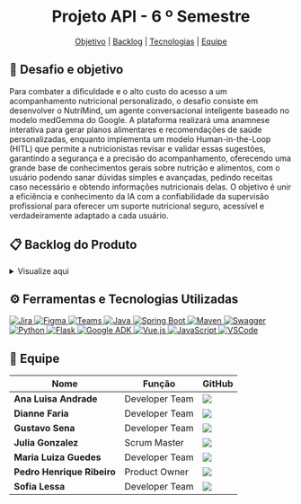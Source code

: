 <h1 align="center"> Projeto API - 6  º Semestre </h1>

<p align="center">
    <a href ="#objetivo">Objetivo</a>  |
    <a href ="#backlog">Backlog</a>  |
    <a href =#tecnologias>Tecnologias<a/> |
    <a href ="#equipe">Equipe</a>  
</p>

<span id="objetivo">
  
## 🎯 Desafio e objetivo

Para combater a dificuldade e o alto custo do acesso a um acompanhamento nutricional personalizado, o desafio consiste em desenvolver o NutriMind, um agente conversacional inteligente baseado no modelo medGemma do Google. A plataforma realizará uma anamnese interativa para gerar planos alimentares e recomendações de saúde personalizadas, enquanto implementa um modelo Human-in-the-Loop (HITL) que permite a nutricionistas revisar e validar essas sugestões, garantindo a segurança e a precisão do acompanhamento, oferecendo uma grande base de conhecimentos gerais sobre nutrição e alimentos, com o usuário podendo sanar dúvidas simples e avançadas, pedindo receitas caso necessário e obtendo informações nutricionais delas. O objetivo é unir a eficiência e conhecimento da IA com a confiabilidade da supervisão profissional para oferecer um suporte nutricional seguro, acessível e verdadeiramente adaptado a cada usuário.
<!--
<span id="requisitos">
  
## 📍 Requisitos funcionais


## 📍 Requisitos não-funcionais


<!-- <span id="cronograma">  
   
## ⏳ Cronograma    

 -->
 


<span id="backlog">

## 📋 Backlog do Produto <a id="backlog"></a>

<details>

<summary>Visualize aqui</summary>

| Rank | Prioridade | User Story | Estimativa | Sprint |
| :--: | :---: | :--- | :---: | :---: |
| 1 | Alta | Como paciente, quero fazer perguntas abertas sobre nutrição e alimentação, para receber respostas imediatas e contextualizadas com base no meu perfil de saúde. | 90 | 1 |
| 2 | Alta | Como paciente, quero pedir dicas e estratégias para criar hábitos alimentares saudáveis, para que eu possa manter meus resultados a longo prazo e ter mais autonomia sobre minha saúde. | 70 | 1 |
| 3 | Média | Como novo usuário (paciente ou nutricionista), quero criar uma conta na plataforma, para poder acessar as funcionalidades e salvar minhas informações. | 40 | 1 |
| 4 | Média | Como usuário cadastrado, quero fazer login de forma segura, para acessar meu perfil e dados. | 30 | 1 |
| 5 | Alta | Como um novo paciente, quero ser guiado por um processo de coleta de dados de saúde e hábitos, para a geração de recomendações personalizadas. | 60 | 1 |
| 6 | Média | Como usuário, quero um menu de navegação claro e acessível, para encontrar facilmente as diferentes seções da plataforma. | 20 | 1 |
| 7 | Média | Como paciente, quero poder visualizar e editar meus dados de perfil e informações de saúde através de um formulário na minha conta, para manter minhas informações sempre atualizadas. | 20 | 1 |
| 8 | Alta | Como paciente, quero solicitar um plano alimentar semanal à IA com base no meu perfil, para receber um guia estruturado de refeições que me ajude a atingir meus objetivos de saúde. | 80 | 2 |
| 9 | Alta | Como paciente, quero solicitar receitas saudáveis que sejam compatíveis com meu plano alimentar e minhas restrições, para ter mais variedade e aderir mais facilmente à dieta. | 70 | 2 |
| 10 | Alta | Como paciente, quero visualizar o histórico de todos os planos alimentares e prescrições gerados, para acompanhar minha evolução e consultar orientações passadas. | 40 | 2 |
| 11 | Média | Como Nutricionista, quero receber uma notificação por e-mail e na plataforma para aceitar ou recusar um pedido de vinculação de um paciente. | 40 | 2 |
| 12 | Média | Como Nutricionista, quero revisar e editar os planos alimentares gerados pela IA para meus pacientes, para garantir a precisão das recomendações e adicionar minha personalização profissional, usando a plataforma como uma ferramenta de otimização do meu atendimento. | 50 | 2 |
| 13 | Média | Como paciente, quero poder solicitar a vinculação com um nutricionista através do e-mail dele, para que ele possa acessar meu perfil e me acompanhar na plataforma. | 40 | 2 |
| 14 | Média | Como Nutricionista, quero ter um dashboard com a lista de todos os meus pacientes vinculados, para monitorar o progresso e acessar rapidamente seus perfis e históricos de interação. | 50 | 2 |
| 15 | Baixa | Como usuário (paciente ou nutricionista), quero poder redefinir minha senha de forma segura, para recuperar o acesso à minha conta caso a esqueça. | 40 | 2 |
| 16 | Média | Como paciente, quero poder informar à IA sobre mudanças nos meus dados de saúde através do chat, para que meu perfil seja atualizado de forma rápida e conveniente. | 40 | 3 |
| 17 | Média | Como paciente, quero poder baixar meu plano alimentar em formato PDF, para imprimir ou acessar offline facilmente. | 30 | 3 |
| 18 | Média | Como paciente, quero ter a opção de receber meu plano alimentar por e-mail, para maior conveniência e facilidade de compartilhamento. | 30 | 3 |
| 19 | Média | Como paciente, quero poder me desvincular de um nutricionista a qualquer momento, para ter controle sobre quem acessa meus dados. | 20 | 3 |
| 20 | Média | Como Nutricionista, quero poder desvincular um paciente da minha lista, para gerenciar meus atendimentos ativos. | 20 | 3 |
| 21 | Baixa | Como usuário, quero ativar a autenticação de dois fatores (2FA), para adicionar uma camada extra de segurança à minha conta. | 40 | 3 |
| 22 | Baixa | Como paciente, quero enviar uma foto da minha refeição e receber uma análise estimada de seus macronutrientes e calorias, para monitorar minha ingestão diária e aprender sobre a composição dos alimentos. | 80 | 3 |
| 23 | Baixa | Como usuário, quero acessar uma página de Perguntas Frequentes (FAQ) para tirar dúvidas comuns. | 20 | 3 |
</details>

<span id="tecnologias">

## ⚙️ Ferramentas e Tecnologias Utilizadas
    
<a href="https://www.atlassian.com/software/jira" target="_blank">
<img src="https://img.shields.io/badge/Jira-0052CC?style=for-the-badge&logo=Jira&logoColor=white" alt="Jira"/>
</a>
<a href="https://www.figma.com/" target="_blank">
<img src="https://img.shields.io/badge/Figma-F24E1E?style=for-the-badge&logo=figma&logoColor=white" alt="Figma"/>
</a>
<a href="https://www.microsoft.com/pt-br/microsoft-teams/group-chat-software" target="_blank">
<img src="https://img.shields.io/badge/Microsoft_Teams-6264A7?style=for-the-badge&logo=microsoftteams&logoColor=white" alt="Teams"/>
</a>
<a href="https://www.java.com/pt-BR/" target="_blank">
<img src="https://img.shields.io/badge/Java-ED8B00?style=for-the-badge&logo=openjdk&logoColor=white" alt="Java"/>
</a>
<a href="https://spring.io/projects/spring-boot" target="_blank">
<img src="https://img.shields.io/badge/Spring_Boot-6DB33F?style=for-the-badge&logo=springboot&logoColor=white" alt="Spring Boot"/>
</a>
<a href="https://maven.apache.org/" target="_blank">
<img src="https://img.shields.io/badge/Maven-C71A36?style=for-the-badge&logo=apachemaven&logoColor=white" alt="Maven"/>
</a>
<a href="https://swagger.io/" target="_blank">
<img src="https://img.shields.io/badge/Swagger-85EA2D?style=for-the-badge&logo=swagger&logoColor=black" alt="Swagger"/>
</a>
<a href="https://www.python.org" target="_blank">
<img src="https://img.shields.io/badge/Python-3776AB?style=for-the-badge&logo=python&logoColor=white" alt="Python"/>
</a>
<a href="https://flask.palletsprojects.com/" target="_blank">
<img src="https://img.shields.io/badge/Flask-000000?style=for-the-badge&logo=flask&logoColor=white" alt="Flask"/>
</a>
<a href="https://google.github.io/adk-docs/" target="_blank">
<img src="https://img.shields.io/badge/Google_ADK-4285F4?style=for-the-badge&logo=google&logoColor=white" alt="Google ADK"/>
</a>
<a href="https://vuejs.org/" target="_blank">
<img src="https://img.shields.io/badge/Vue.js-4FC08D?style=for-the-badge&logo=vue.js&logoColor=white" alt="Vue.js"/>
</a>
<a href="https://developer.mozilla.org/pt-BR/docs/Web/JavaScript" target="_blank">
<img src="https://img.shields.io/badge/JavaScript-F7DF1E?style=for-the-badge&logo=javascript&logoColor=black" alt="JavaScript"/>
</a>
<a href="https://code.visualstudio.com/" target="_blank">
<img src="https://img.shields.io/badge/VSCode-007ACC?style=for-the-badge&logo=visualstudiocode&logoColor=white" alt="VSCode"/>
</a>
<!-- ## Protótipo Figma
📲 [Clique aqui](url) para acessar o protótipo! *(Segure `Ctrl` e clique para abrir em nova guia)*
 -->
<!-- <span id="modelagem-bd">
     
## Modelagem de Banco de Dados
<img src="https://github.com/user-attachments/assets/ccc12f4b-1799-42d0-9bc5-6014579a24f3" width="450"/>

 -->
<!-- <span id="instalação">
     
## 📥 Guia de Instalação  
  * Acesse para ver o passo a passo do [Frontend](./Guia-de-Instalação/frontend-readme.md)
  * Acesse para ver o passo a passo do [Backend](./Guia-de-Instalação/backend-readme.md)
  * Acesse para ver o passo a passo do [Sistema Corporativo Web](./Guia-de-Instalação/web-sistema-readme.md)

<span id="videos-entregas">
      -->
<!-- ## 🎬 Vídeos de Entrega

<details>
     
<summary>Sprint 1</summary>


</details> -->


<!-- <details>
     
<summary>Sprint 2</summary>


</details>


<details>
     
<summary>Sprint 3</summary>


</details> -->


<span id="equipe">
     
## 👥 Equipe

|Nome|Função|GitHub|
| -------- |-------- |-------- |
|**Ana Luisa Andrade**|Developer Team|[![](https://bit.ly/3f9Xo0P)](https://github.com/LuisaAndrade28)|
|**Dianne Faria**|Developer Team| [![](https://bit.ly/3f9Xo0P)](https://github.com/DianneFaria)|
|**Gustavo Sena**|Developer Team|[![](https://bit.ly/3f9Xo0P)](https://github.com/gustavosenamp)|
|**Julia Gonzalez**|Scrum Master|[![](https://bit.ly/3f9Xo0P)](https://github.com/juliagonzalezmoreira)|
|**Maria Luiza Guedes**|Developer Team|[![](https://bit.ly/3f9Xo0P)](https://github.com/mluizaguedes)|
|**Pedro Henrique Ribeiro**|Product Owner|[![](https://bit.ly/3f9Xo0P)](https://github.com/pedrohenribeiro)|
|**Sofia Lessa**|Developer Team|[![](https://bit.ly/3f9Xo0P)](https://github.com/sofialessaa)|
